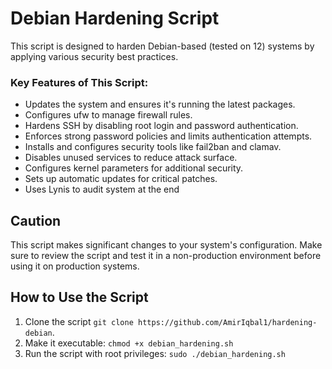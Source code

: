 # Debian Hardening Script

This script is designed to harden Debian-based (tested on 12) systems by applying various security best practices.

### Key Features of This Script:

* Updates the system and ensures it's running the latest packages.
* Configures ufw to manage firewall rules.
* Hardens SSH by disabling root login and password authentication.
* Enforces strong password policies and limits authentication attempts.
* Installs and configures security tools like fail2ban and clamav.
* Disables unused services to reduce attack surface.
* Configures kernel parameters for additional security.
* Sets up automatic updates for critical patches.
* Uses Lynis to audit system at the end

## Caution
This script makes significant changes to your system's configuration. Make sure to review the script and test it in a non-production environment before using it on production systems.

## How to Use the Script

1. Clone the script ```git clone https://github.com/AmirIqbal1/hardening-debian```.
2. Make it executable: ```chmod +x debian_hardening.sh ```
3. Run the script with root privileges: ```sudo ./debian_hardening.sh ```
